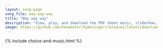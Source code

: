 ```yaml
---
layout: song-page
song_file: way-way-way
title: "Way way way"
description: "View, play, and download the PDF sheet music, slideshow, and audio. Lyrics: Way way way way way. Way way way way way. Way way way way way. ... ojibwe secular 1part"
image: https://github.com/kenakofer/hymnsinger/releases/latest/download/way-way-way-trad.png
---
```


{% include choice-and-music.html %}
